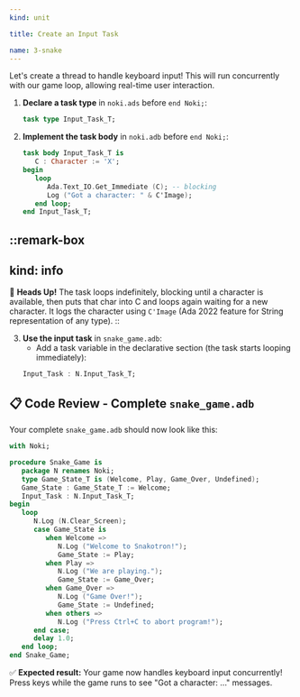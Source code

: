 ```yaml
---
kind: unit

title: Create an Input Task

name: 3-snake
---
```


Let's create a thread to handle keyboard input! This will run concurrently with our game loop, allowing real-time user interaction.

1. **Declare a task type** in `noki.ads` before `end Noki;`:
   ```ada
   task type Input_Task_T;
   ```

2. **Implement the task body** in `noki.adb` before `end Noki;`:
   ```ada
   task body Input_Task_T is
      C : Character := 'X';
   begin
      loop
         Ada.Text_IO.Get_Immediate (C); -- blocking
         Log ("Got a character: " & C'Image);
      end loop;
   end Input_Task_T;
   ```

::remark-box
---
kind: info
---
🤯 **Heads Up!** The task loops indefinitely, blocking until a character is available, then puts that char into C and loops again waiting for a new character. It logs the character using `C'Image` (Ada 2022 feature for String representation of any type).
::

3. **Use the input task** in `snake_game.adb`:
   - Add a task variable in the declarative section (the task starts looping immediately):
   ```ada
   Input_Task : N.Input_Task_T;
   ```

## 📋 **Code Review - Complete `snake_game.adb`**

Your complete `snake_game.adb` should now look like this:

```ada
with Noki;

procedure Snake_Game is
   package N renames Noki;
   type Game_State_T is (Welcome, Play, Game_Over, Undefined);
   Game_State : Game_State_T := Welcome;
   Input_Task : N.Input_Task_T;
begin
   loop
      N.Log (N.Clear_Screen);
      case Game_State is
         when Welcome =>
            N.Log ("Welcome to Snakotron!");
            Game_State := Play;
         when Play =>
            N.Log ("We are playing.");
            Game_State := Game_Over;
         when Game_Over =>
            N.Log ("Game Over!");
            Game_State := Undefined;
         when others =>
            N.Log ("Press Ctrl+C to abort program!");
      end case;
      delay 1.0;
   end loop;
end Snake_Game;
```

✅ **Expected result:** Your game now handles keyboard input concurrently! Press keys while the game runs to see "Got a character: ..." messages.
